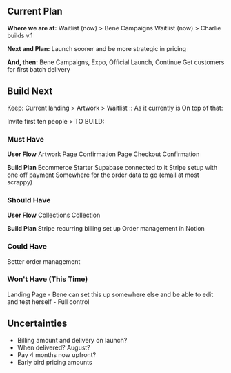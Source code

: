 
## Current Plan 

**Where we are at:** 
Waitlist (now) > Bene Campaigns 
Waitlist (now) > Charlie builds v.1 

**Next and Plan:**
Launch sooner and be more strategic in pricing 

**And, then:**
Bene Campaigns, Expo, Official Launch, Continue 
Get customers for first batch delivery 


## Build Next 

Keep: Current landing > Artwork > Waitlist :: As it currently is 
On top of that: 

Invite first ten people > TO BUILD: 


### Must Have 

**User Flow**
Artwork Page 
Confirmation Page
Checkout 
Confirmation 

**Build Plan**
Ecommerce Starter 
Supabase connected to it 
Stripe setup with one off payment 
Somewhere for the order data to go (email at most scrappy)

### Should Have 

**User Flow**
Collections 
Collection 

**Build Plan**
Stripe recurring billing set up 
Order management in Notion 

### Could Have 
Better order management 

### Won't Have (This Time)
Landing Page - Bene can set this up somewhere else and be able to edit and test herself - Full control 


## Uncertainties 

- Billing amount and delivery on launch? 
- When delivered? August? 
- Pay 4 months now upfront? 
- Early bird pricing amounts 